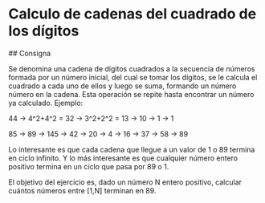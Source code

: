 # Calculo de cadenas del cuadrado de los dígitos

## Consigna 

Se denomina una cadena de dígitos cuadrados a la secuencia de números formada por un número inicial, del cual se tomar los dígitos, se le calcula el cuadrado a cada uno de ellos y luego se suma, formando un número número en la cadena. Esta operación se repite hasta encontrar un número ya calculado.
Ejemplo:

44 -> 4^2+4^2 = 32 -> 3^2+2^2 = 13 -> 10 -> 1 -> 1 

85 -> 89 -> 145 -> 42 -> 20 -> 4 -> 16 -> 37 -> 58 -> 89

Lo interesante es que cada cadena que llegue a un valor de 1 o 89 termina en ciclo infinito. Y lo más interesante es que cualquier número entero positivo termina en un ciclo que pasa por 89 o 1.

El objetivo del ejercicio es, dado un número N entero positivo, calcular cuántos números entre [1,N] terminan en 89.
